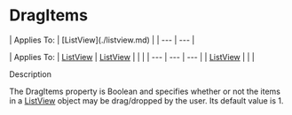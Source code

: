 




<h1 class="heading"><span class="name">DragItems</span></h1>
| Applies To: | [ListView](./listview.md) |
| --- | ---  |

| Applies To: | [ListView](./listview.md) | [ListView](./listview.md) |  |  |
| --- | --- | ---  |
| [ListView](./listview.md) |  |  |


Description


The DragItems property is Boolean and specifies whether or not the items in a [ListView](./listview.md) object may be drag/dropped by the user. Its default value is 1.



